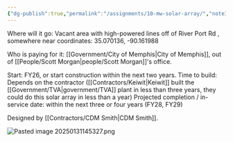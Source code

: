 ```yaml
---
{"dg-publish":true,"permalink":"/assignments/10-mw-solar-array/","noteIcon":"","created":"2025-05-20T09:18:15.800-05:00"}
---
```


Where will it go: Vacant area with high-powered lines off of River Port Rd , somewhere near coordinates: 35.070136, -90.161988

Who is paying for it: [[Government/City of Memphis\|City of Memphis]], out of [[People/Scott Morgan\|people/Scott Morgan]]'s office.

Start: FY26, or start construction within the next two years.
Time to build: Depends on the contractor ([[Contractors/Keiwit\|Keiwit]] built the [[Government/TVA\|government/TVA]] plant in less than three years, they could do this solar array in less than a year)
Projected completion / in-service date: within the next three or four years (FY28, FY29)

Designed by [[Contractors/CDM Smith\|CDM Smith]].

![Pasted image 20250131145327.png](/img/user/Pasted%20image%2020250131145327.png)